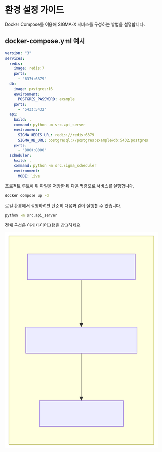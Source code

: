 # 환경 설정 가이드

Docker Compose를 이용해 SIGMA-X 서비스를 구성하는 방법을 설명합니다.

## docker-compose.yml 예시
```yaml
version: "3"
services:
  redis:
    image: redis:7
    ports:
      - "6379:6379"
  db:
    image: postgres:16
    environment:
      POSTGRES_PASSWORD: example
    ports:
      - "5432:5432"
  api:
    build: .
    command: python -m src.api_server
    environment:
      SIGMA_REDIS_URL: redis://redis:6379
      SIGMA_DB_URL: postgresql://postgres:example@db:5432/postgres
    ports:
      - "8000:8000"
  scheduler:
    build: .
    command: python -m src.sigma_scheduler
    environment:
      MODE: live
```

프로젝트 루트에 위 파일을 저장한 뒤 다음 명령으로 서비스를 실행합니다.

```bash
docker compose up -d
```

로컬 환경에서 실행하려면 단순히 다음과 같이 실행할 수 있습니다.

```bash
python -m src.api_server
```

전체 구성은 아래 다이어그램을 참고하세요.

![메인 다이어그램](main_diagram.svg)
